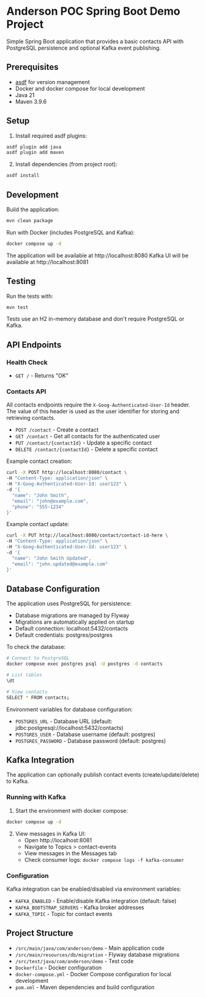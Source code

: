 # Anderson POC Spring Boot Demo Project

Simple Spring Boot application that provides a basic contacts API with PostgreSQL persistence and optional Kafka event publishing.

## Prerequisites

- [asdf](https://asdf-vm.com/) for version management
- Docker and docker compose for local development
- Java 21
- Maven 3.9.6

## Setup

1. Install required asdf plugins:

```bash
asdf plugin add java
asdf plugin add maven
```

2. Install dependencies (from project root):

```bash
asdf install
```

## Development

Build the application:

```bash
mvn clean package
```

Run with Docker (includes PostgreSQL and Kafka):

```bash
docker compose up -d
```

The application will be available at http://localhost:8080
Kafka UI will be available at http://localhost:8081

## Testing

Run the tests with:

```bash
mvn test
```

Tests use an H2 in-memory database and don't require PostgreSQL or Kafka.

## API Endpoints

### Health Check

- `GET /` - Returns "OK"

### Contacts API

All contacts endpoints require the `X-Goog-Authenticated-User-Id` header. The value of this header is used as the user identifier for storing and retrieving contacts.

- `POST /contact` - Create a contact
- `GET /contact` - Get all contacts for the authenticated user
- `PUT /contact/{contactId}` - Update a specific contact
- `DELETE /contact/{contactId}` - Delete a specific contact

Example contact creation:

```bash
curl -X POST http://localhost:8080/contact \
-H "Content-Type: application/json" \
-H "X-Goog-Authenticated-User-Id: user123" \
-d '{
  "name": "John Smith",
  "email": "john@example.com",
  "phone": "555-1234"
}'
```

Example contact update:

```bash
curl -X PUT http://localhost:8080/contact/contact-id-here \
-H "Content-Type: application/json" \
-H "X-Goog-Authenticated-User-Id: user123" \
-d '{
  "name": "John Smith Updated",
  "email": "john.updated@example.com"
}'
```

## Database Configuration

The application uses PostgreSQL for persistence:

- Database migrations are managed by Flyway
- Migrations are automatically applied on startup
- Default connection: localhost:5432/contacts
- Default credentials: postgres/postgres

To check the database:

```bash
# Connect to PostgreSQL
docker compose exec postgres psql -U postgres -d contacts

# List tables
\dt

# View contacts
SELECT * FROM contacts;
```

Environment variables for database configuration:

- `POSTGRES_URL` - Database URL (default: jdbc:postgresql://localhost:5432/contacts)
- `POSTGRES_USER` - Database username (default: postgres)
- `POSTGRES_PASSWORD` - Database password (default: postgres)

## Kafka Integration

The application can optionally publish contact events (create/update/delete) to Kafka.

### Running with Kafka

1. Start the environment with docker compose:

```bash
docker compose up -d
```

2. View messages in Kafka UI:
   - Open http://localhost:8081
   - Navigate to Topics > contact-events
   - View messages in the Messages tab
   - Check consumer logs: `docker compose logs -f kafka-consumer`

### Configuration

Kafka integration can be enabled/disabled via environment variables:

- `KAFKA_ENABLED` - Enable/disable Kafka integration (default: false)
- `KAFKA_BOOTSTRAP_SERVERS` - Kafka broker addresses
- `KAFKA_TOPIC` - Topic for contact events

## Project Structure

- `/src/main/java/com/anderson/demo` - Main application code
- `/src/main/resources/db/migration` - Flyway database migrations
- `/src/test/java/com/anderson/demo` - Test code
- `Dockerfile` - Docker configuration
- `docker-compose.yml` - Docker Compose configuration for local development
- `pom.xml` - Maven dependencies and build configuration
